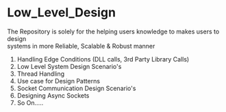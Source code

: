 # Low_Level_Design
The Repository is solely for the helping users knowledge to makes users to design  
systems in more Reliable, Scalable & Robust manner
1) Handling Edge Conditions (DLL calls, 3rd Party Library Calls)
2) Low Level System Design Scenario's
3) Thread Handling
4) Use case for Design Patterns
5) Socket Communication Design Scenario's
6) Designing Async Sockets
7) So On.....
